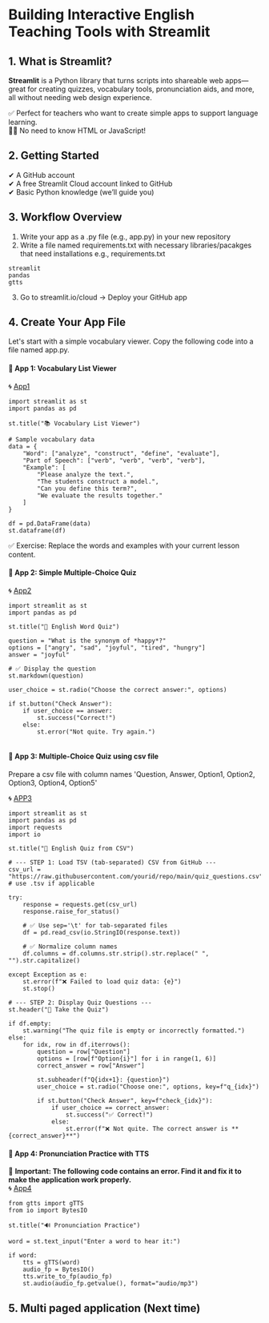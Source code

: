 # Building Interactive English Teaching Tools with Streamlit

## 1. What is Streamlit?

**Streamlit** is a Python library that turns scripts into shareable web apps—great for creating quizzes, vocabulary tools, pronunciation aids, and more, all without needing web design experience.  

✅ Perfect for teachers who want to create simple apps to support language learning.  
🧑‍🏫 No need to know HTML or JavaScript!  

## 2. Getting Started

✔ A GitHub account  
✔ A free Streamlit Cloud account linked to GitHub  
✔ Basic Python knowledge (we’ll guide you)  

## 3. Workflow Overview

1. Write your app as a .py file (e.g., app.py) in your new repository
2. Write a file named requirements.txt with necessary libraries/pacakges that need installations
e.g., requirements.txt
```
streamlit
pandas
gtts
```  
3. Go to streamlit.io/cloud → Deploy your GitHub app


## 4. Create Your App File

Let's start with a simple vocabulary viewer. Copy the following code into a file named app.py.

#### 📘 App 1: Vocabulary List Viewer  
🌀 [App1](https://mk316-app1.streamlit.app/)

```
import streamlit as st
import pandas as pd

st.title("📚 Vocabulary List Viewer")

# Sample vocabulary data
data = {
    "Word": ["analyze", "construct", "define", "evaluate"],
    "Part of Speech": ["verb", "verb", "verb", "verb"],
    "Example": [
        "Please analyze the text.",
        "The students construct a model.",
        "Can you define this term?",
        "We evaluate the results together."
    ]
}

df = pd.DataFrame(data)
st.dataframe(df)

```
✅ Exercise: Replace the words and examples with your current lesson content.

#### 📘 App 2: Simple Multiple-Choice Quiz
🌀 [App2](https://mk316-app2.streamlit.app/)

```
import streamlit as st
import pandas as pd

st.title("📝 English Word Quiz")

question = "What is the synonym of *happy*?"
options = ["angry", "sad", "joyful", "tired", "hungry"]
answer = "joyful"

# ✅ Display the question
st.markdown(question)

user_choice = st.radio("Choose the correct answer:", options)

if st.button("Check Answer"):
    if user_choice == answer:
        st.success("Correct!")
    else:
        st.error("Not quite. Try again.")


```

#### 📘 App 3: Multiple-Choice Quiz using csv file

Prepare a csv file with column names 'Question, Answer, Option1, Option2, Option3, Option4, Option5'  

🌀 [APP3](https://mk316-app3.streamlit.app/)

```
import streamlit as st
import pandas as pd
import requests
import io

st.title("📘 English Quiz from CSV")

# --- STEP 1: Load TSV (tab-separated) CSV from GitHub ---
csv_url = "https://raw.githubusercontent.com/yourid/repo/main/quiz_questions.csv"  # use .tsv if applicable

try:
    response = requests.get(csv_url)
    response.raise_for_status()
    
    # ✅ Use sep='\t' for tab-separated files
    df = pd.read_csv(io.StringIO(response.text))

    # ✅ Normalize column names
    df.columns = df.columns.str.strip().str.replace(" ", "").str.capitalize()

except Exception as e:
    st.error(f"❌ Failed to load quiz data: {e}")
    st.stop()

# --- STEP 2: Display Quiz Questions ---
st.header("🧠 Take the Quiz")

if df.empty:
    st.warning("The quiz file is empty or incorrectly formatted.")
else:
    for idx, row in df.iterrows():
        question = row["Question"]
        options = [row[f"Option{i}"] for i in range(1, 6)]
        correct_answer = row["Answer"]

        st.subheader(f"Q{idx+1}: {question}")
        user_choice = st.radio("Choose one:", options, key=f"q_{idx}")

        if st.button("Check Answer", key=f"check_{idx}"):
            if user_choice == correct_answer:
                st.success("✅ Correct!")
            else:
                st.error(f"❌ Not quite. The correct answer is **{correct_answer}**")

```


#### 📘 App 4: Pronunciation Practice with TTS

📌 **Important: The following code contains an error. Find it and fix it to make the application work properly.**  
🌀 [App4](https://mk316-app4.streamlit.app/)

```
from gtts import gTTS
from io import BytesIO

st.title("🔊 Pronunciation Practice")

word = st.text_input("Enter a word to hear it:")

if word:
    tts = gTTS(word)
    audio_fp = BytesIO()
    tts.write_to_fp(audio_fp)
    st.audio(audio_fp.getvalue(), format="audio/mp3")

```

## 5. Multi paged application (Next time)
